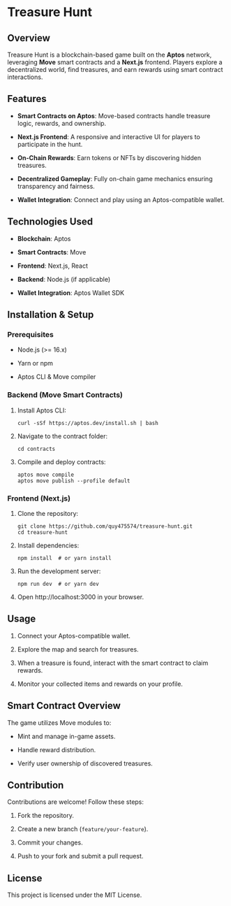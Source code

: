 
# Treasure Hunt

## Overview

Treasure Hunt is a blockchain-based game built on the **Aptos** network, leveraging **Move** smart contracts and a **Next.js** frontend. Players explore a decentralized world, find treasures, and earn rewards using smart contract interactions.

## Features

-   **Smart Contracts on Aptos**: Move-based contracts handle treasure logic, rewards, and ownership.
    
-   **Next.js Frontend**: A responsive and interactive UI for players to participate in the hunt.
    
-   **On-Chain Rewards**: Earn tokens or NFTs by discovering hidden treasures.
    
-   **Decentralized Gameplay**: Fully on-chain game mechanics ensuring transparency and fairness.
    
-   **Wallet Integration**: Connect and play using an Aptos-compatible wallet.
    

## Technologies Used

-   **Blockchain**: Aptos
    
-   **Smart Contracts**: Move
    
-   **Frontend**: Next.js, React
    
-   **Backend**: Node.js (if applicable)
    
-   **Wallet Integration**: Aptos Wallet SDK
    

## Installation & Setup

### Prerequisites

-   Node.js (>= 16.x)
    
-   Yarn or npm
    
-   Aptos CLI & Move compiler
    

### Backend (Move Smart Contracts)

1.  Install Aptos CLI:
    
    ```
    curl -sSf https://aptos.dev/install.sh | bash
    ```
    
2.  Navigate to the contract folder:
    
    ```
    cd contracts
    ```
    
3.  Compile and deploy contracts:
    
    ```
    aptos move compile
    aptos move publish --profile default
    ```
    

### Frontend (Next.js)

1.  Clone the repository:
    
    ```
    git clone https://github.com/quy475574/treasure-hunt.git
    cd treasure-hunt
    ```
    
2.  Install dependencies:
    
    ```
    npm install  # or yarn install
    ```
    
3.  Run the development server:
    
    ```
    npm run dev  # or yarn dev
    ```
    
4.  Open http://localhost:3000 in your browser.
    

## Usage

1.  Connect your Aptos-compatible wallet.
    
2.  Explore the map and search for treasures.
    
3.  When a treasure is found, interact with the smart contract to claim rewards.
    
4.  Monitor your collected items and rewards on your profile.
    

## Smart Contract Overview

The game utilizes Move modules to:

-   Mint and manage in-game assets.
    
-   Handle reward distribution.
    
-   Verify user ownership of discovered treasures.
    

## Contribution

Contributions are welcome! Follow these steps:

1.  Fork the repository.
    
2.  Create a new branch (`feature/your-feature`).
    
3.  Commit your changes.
    
4.  Push to your fork and submit a pull request.
    

## License

This project is licensed under the MIT License.
